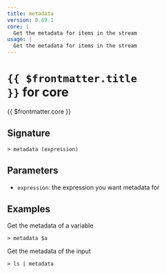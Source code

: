 ```yaml
---
title: metadata
version: 0.69.1
core: |
  Get the metadata for items in the stream
usage: |
  Get the metadata for items in the stream
---
```


# <code>{{ $frontmatter.title }}</code> for core

<div style='white-space: pre-wrap;margin-top: 10px'>{{ $frontmatter.core }}</div>

## Signature

```> metadata (expression)```

## Parameters

 -  `expression`: the expression you want metadata for

## Examples

Get the metadata of a variable
```shell
> metadata $a
```

Get the metadata of the input
```shell
> ls | metadata
```
